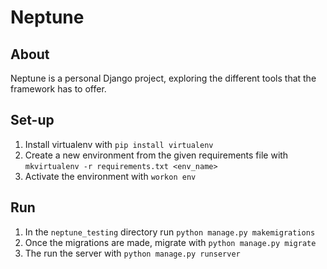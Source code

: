 Neptune
=======

About
-----
Neptune is a personal Django project, exploring the different tools that the framework has to offer.

Set-up
------
1. Install virtualenv with `pip install virtualenv`
1. Create a new environment from the given requirements file with `mkvirtualenv -r requirements.txt <env_name>`
1. Activate the environment with `workon env`

Run
---
1. In the `neptune_testing` directory run `python manage.py makemigrations`
1. Once the migrations are made, migrate with `python manage.py migrate`
2. The run the server with `python manage.py runserver`
